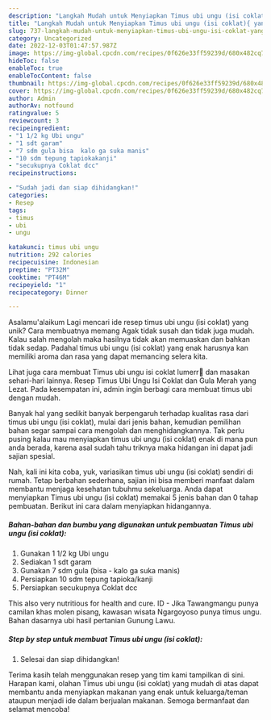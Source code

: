 ```yaml
---
description: "Langkah Mudah untuk Menyiapkan Timus ubi ungu (isi coklat){ yang Enak"
title: "Langkah Mudah untuk Menyiapkan Timus ubi ungu (isi coklat){ yang Enak"
slug: 737-langkah-mudah-untuk-menyiapkan-timus-ubi-ungu-isi-coklat-yang-enak
category: Uncategorized
date: 2022-12-03T01:47:57.987Z
image: https://img-global.cpcdn.com/recipes/0f626e33ff59239d/680x482cq70/timus-ubi-ungu-isi-coklat-foto-resep-utama.jpg
hideToc: false
enableToc: true
enableTocContent: false
thumbnail: https://img-global.cpcdn.com/recipes/0f626e33ff59239d/680x482cq70/timus-ubi-ungu-isi-coklat-foto-resep-utama.jpg
cover: https://img-global.cpcdn.com/recipes/0f626e33ff59239d/680x482cq70/timus-ubi-ungu-isi-coklat-foto-resep-utama.jpg
author: Admin
authorAv: notfound
ratingvalue: 5
reviewcount: 3
recipeingredient:
- "1 1/2 kg Ubi ungu"
- "1 sdt garam"
- "7 sdm gula bisa  kalo ga suka manis"
- "10 sdm tepung tapiokakanji"
- "secukupnya Coklat dcc"
recipeinstructions:

- "Sudah jadi dan siap dihidangkan!"
categories:
- Resep
tags:
- timus
- ubi
- ungu

katakunci: timus ubi ungu 
nutrition: 292 calories
recipecuisine: Indonesian
preptime: "PT32M"
cooktime: "PT46M"
recipeyield: "1"
recipecategory: Dinner

---
```



Asalamu'alaikum Lagi mencari ide resep timus ubi ungu (isi coklat) yang unik? Cara membuatnya memang Agak tidak susah dan tidak juga mudah. Kalau salah mengolah maka hasilnya tidak akan memuaskan dan bahkan tidak sedap. Padahal timus ubi ungu (isi coklat) yang enak harusnya kan memiliki aroma dan rasa yang dapat memancing selera kita.


Lihat juga cara membuat Timus ubi ungu isi coklat lumerr🤎 dan masakan sehari-hari lainnya. Resep Timus Ubi Ungu Isi Coklat dan Gula Merah yang Lezat. Pada kesempatan ini, admin ingin berbagi cara membuat timus ubi dengan mudah.

Banyak hal yang sedikit banyak berpengaruh terhadap kualitas rasa dari timus ubi ungu (isi coklat), mulai dari jenis bahan, kemudian pemilihan bahan segar sampai cara mengolah dan menghidangkannya. Tak perlu pusing kalau mau menyiapkan timus ubi ungu (isi coklat) enak di mana pun anda berada, karena asal sudah tahu triknya maka hidangan ini dapat jadi sajian spesial.


Nah, kali ini kita coba, yuk, variasikan timus ubi ungu (isi coklat) sendiri di rumah. Tetap berbahan sederhana, sajian ini bisa memberi manfaat dalam membantu menjaga kesehatan tubuhmu sekeluarga. Anda dapat menyiapkan Timus ubi ungu (isi coklat) memakai 5 jenis bahan dan 0 tahap pembuatan. Berikut ini cara dalam menyiapkan hidangannya.

<!--inarticleads1-->

##### Bahan-bahan dan bumbu yang digunakan untuk pembuatan Timus ubi ungu (isi coklat):

1. Gunakan 1 1/2 kg Ubi ungu
1. Sediakan 1 sdt garam
1. Gunakan 7 sdm gula (bisa - kalo ga suka manis)
1. Persiapkan 10 sdm tepung tapioka/kanji
1. Persiapkan secukupnya Coklat dcc


This also very nutritious for health and cure. ID - Jika Tawangmangu punya camilan khas molen pisang, kawasan wisata Ngargoyoso punya timus ungu. Bahan dasarnya ubi hasil pertanian Gunung Lawu. 

<!--inarticleads2-->

##### Step by step untuk membuat Timus ubi ungu (isi coklat):


1. Selesai dan siap dihidangkan!



Terima kasih telah menggunakan resep yang tim kami tampilkan di sini. Harapan kami, olahan Timus ubi ungu (isi coklat) yang mudah di atas dapat membantu anda menyiapkan makanan yang enak untuk keluarga/teman ataupun menjadi ide dalam berjualan makanan. Semoga bermanfaat dan selamat mencoba!
